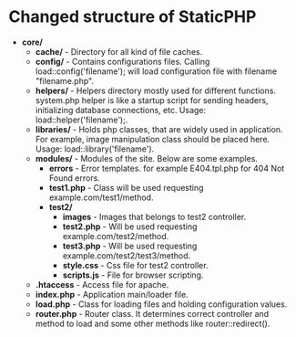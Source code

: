 Changed structure of StaticPHP
==============================

* __core/__
  * __cache/__ - Directory for all kind of file caches.
  * __config/__ - Contains configurations files. Calling load::config('filename'); will load configuration file with filename "filename.php".
  * __helpers/__ - Helpers directory mostly used for different functions. system.php helper is like a startup script for sending headers, initializing database connections, etc. Usage: load::helper('filename');.
  * __libraries/__ - Holds php classes, that are widely used in application. For example, image manipulation class should be placed here. Usage: load::library('filename').
  * __modules/__ - Modules of the site. Below are some examples.
    * __errors__ - Error templates. for example E404.tpl.php for 404 Not Found errors.
    * __test1.php__ - Class will be used requesting example.com/test1/method.
    * __test2/__
        * __images__ - Images that belongs to test2 controller.
        * __test2.php__ - Will be used requesting example.com/test2/method.
        * __test3.php__ - Will be used requesting example.com/test2/test3/method.
        * __style.css__ - Css file for test2 controller.
        * __scripts.js__ - File for browser scripting.
  * __.htaccess__ - Access file for apache.
  * __index.php__ - Application main/loader file.
  * __load.php__ - Class for loading files and holding configuration values.
  * __router.php__ - Router class. It determines correct controller and method to load and some other methods like router::redirect().
